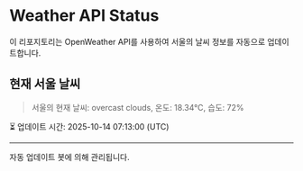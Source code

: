 
# Weather API Status

이 리포지토리는 OpenWeather API를 사용하여 서울의 날씨 정보를 자동으로 업데이트합니다.

## 현재 서울 날씨
> 서울의 현재 날씨: overcast clouds, 온도: 18.34°C, 습도: 72%

⏳ 업데이트 시간: 2025-10-14 07:13:00 (UTC)

---
자동 업데이트 봇에 의해 관리됩니다.
